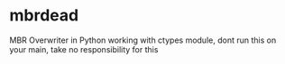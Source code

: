 # mbrdead
MBR Overwriter in Python working with ctypes module, dont run this on your main, take no responsibility for this
